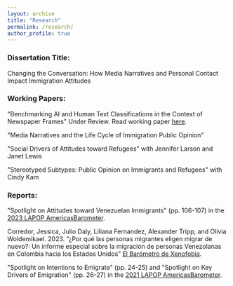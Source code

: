 ```yaml
---
layout: archive
title: "Research"
permalink: /research/
author_profile: true
---
```


### Dissertation Title: 

Changing the Conversation: How Media Narratives and Personal Contact Impact Immigration Attitudes

### Working Papers: 

"Benchmarking AI and Human Text Classifications in the Context of Newspaper Frames" Under Review. Read working paper [here](https://www.dropbox.com/scl/fi/d8x7zknel64rffscc8sa7/Tripp_Human_AI_Classification_Comparison_Working.pdf?rlkey=g8u314lwmp57p01xe4191pcma&st=0kbuktga&dl=0).

"Media Narratives and the Life Cycle of Immigration Public Opinion"

"Social Drivers of Attitudes toward Refugees" with Jennifer Larson and Janet Lewis

"Stereotyped Subtypes: Public Opinion on Immigrants and Refugees" with Cindy Kam

### Reports:

"Spotlight on Attitudes toward Venezuelan Immigrants" (pp. 106-107) in the [2023 LAPOP AmericasBarometer](https://www.vanderbilt.edu/lapop/ab2023/AB2023-Pulse-of-Democracy-final-20231205.pdf).

Corredor, Jessica, Julio Daly, Liliana Fernandez, Alexander Tripp, and Olivia Woldemikael. 2023. “¿Por qué las personas migrantes eligen migrar de nuevo?: Un informe especial sobre la migración de personas Venezolanas en Colombia hacia los Estados Unidos” [El Barómetro de Xenofobia](https://ugc.production.linktr.ee/d0a40b2b-81c5-4e76-999c-36c16e45bd14_Informe-Darie-n--Por-que--las-personas-migrantes-eligen-migrar-de-nuevo--2023--1-.pdf).

"Spotlight on Intentions to Emigrate" (pp. 24-25) and "Spotlight on Key Drivers of Emigration" (pp. 26-27) 
in the [2021 LAPOP AmericasBarometer](https://www.vanderbilt.edu/lapop/ab2021/2021_LAPOP_AmericasBarometer_2021_Pulse_of_Democracy.pdf). 





